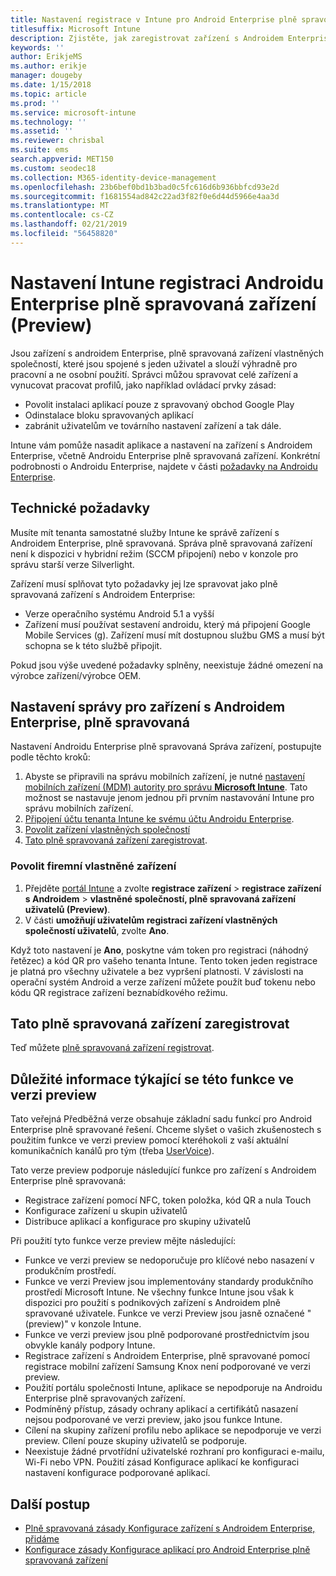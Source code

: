 ```yaml
---
title: Nastavení registrace v Intune pro Android Enterprise plně spravovaná zařízení
titlesuffix: Microsoft Intune
description: Zjistěte, jak zaregistrovat zařízení s Androidem Enterprise, plně spravovaná v Intune.
keywords: ''
author: ErikjeMS
ms.author: erikje
manager: dougeby
ms.date: 1/15/2018
ms.topic: article
ms.prod: ''
ms.service: microsoft-intune
ms.technology: ''
ms.assetid: ''
ms.reviewer: chrisbal
ms.suite: ems
search.appverid: MET150
ms.custom: seodec18
ms.collection: M365-identity-device-management
ms.openlocfilehash: 23b6bef0bd1b3bad0c5fc616d6b936bbfcd93e2d
ms.sourcegitcommit: f1681554ad842c22ad3f82f0e6d44d5966e4aa3d
ms.translationtype: MT
ms.contentlocale: cs-CZ
ms.lasthandoff: 02/21/2019
ms.locfileid: "56458820"
---
```

# <a name="set-up-intune-enrollment-of-android-enterprise-fully-managed-devices-preview"></a>Nastavení Intune registraci Androidu Enterprise plně spravovaná zařízení (Preview)

Jsou zařízení s androidem Enterprise, plně spravovaná zařízení vlastněných společností, které jsou spojené s jeden uživatel a slouží výhradně pro pracovní a ne osobní použití. Správci můžou spravovat celé zařízení a vynucovat pracovat profilů, jako například ovládací prvky zásad:
- Povolit instalaci aplikací pouze z spravovaný obchod Google Play
- Odinstalace bloku spravovaných aplikací
- zabránit uživatelům ve továrního nastavení zařízení a tak dále.

Intune vám pomůže nasadit aplikace a nastavení na zařízení s Androidem Enterprise, včetně Androidu Enterprise plně spravovaná zařízení. Konkrétní podrobnosti o Androidu Enterprise, najdete v části [požadavky na Androidu Enterprise](https://support.google.com/work/android/answer/6174145?hl=en&ref_topic=6151012).

## <a name="technical-requirements"></a>Technické požadavky

Musíte mít tenanta samostatné služby Intune ke správě zařízení s Androidem Enterprise, plně spravovaná. Správa plně spravovaná zařízení není k dispozici v hybridní režim (SCCM připojení) nebo v konzole pro správu starší verze Silverlight.

Zařízení musí splňovat tyto požadavky jej lze spravovat jako plně spravovaná zařízení s Androidem Enterprise:

- Verze operačního systému Android 5.1 a vyšší
- Zařízení musí používat sestavení androidu, který má připojení Google Mobile Services (g). Zařízení musí mít dostupnou službu GMS a musí být schopna se k této službě připojit.

Pokud jsou výše uvedené požadavky splněny, neexistuje žádné omezení na výrobce zařízení/výrobce OEM.

## <a name="set-up-android-enterprise-fully-managed-device-management"></a>Nastavení správy pro zařízení s Androidem Enterprise, plně spravovaná

Nastavení Androidu Enterprise plně spravovaná Správa zařízení, postupujte podle těchto kroků:

1. Abyste se připravili na správu mobilních zařízení, je nutné [nastavení mobilních zařízení (MDM) autority pro správu **Microsoft Intune**](mdm-authority-set.md). Tato možnost se nastavuje jenom jednou při prvním nastavování Intune pro správu mobilních zařízení.
2. [Připojení účtu tenanta Intune ke svému účtu Androidu Enterprise](connect-intune-android-enterprise.md).
3. [Povolit zařízení vlastněných společností](#enable-corporate-owned-user-devices)
4. [Tato plně spravovaná zařízení zaregistrovat](#enroll-the-fully-managed-devices).

### <a name="enable-corporate-owned-user-devices"></a>Povolit firemní vlastněné zařízení

1. Přejděte [portál Intune](https://portal.azure.com) a zvolte **registrace zařízení** > **registrace zařízení s Androidem** > **vlastněné společností, plně spravovaná zařízení uživatelů (Preview)**.
2. V části **umožňují uživatelům registraci zařízení vlastněných společností uživatelů**, zvolte **Ano**.

Když toto nastavení je **Ano**, poskytne vám token pro registraci (náhodný řetězec) a kód QR pro vašeho tenanta Intune. Tento token jeden registrace je platná pro všechny uživatele a bez vypršení platnosti. V závislosti na operační systém Android a verze zařízení můžete použít buď tokenu nebo kódu QR registrace zařízení beznabídkového režimu.

## <a name="enroll-the-fully-managed-devices"></a>Tato plně spravovaná zařízení zaregistrovat
Teď můžete [plně spravovaná zařízení registrovat](android-dedicated-devices-fully-managed-enroll.md).

## <a name="considerations-for-this-preview-feature"></a>Důležité informace týkající se této funkce ve verzi preview
Tato veřejná Předběžná verze obsahuje základní sadu funkcí pro Android Enterprise plně spravované řešení. Chceme slyšet o vašich zkušenostech s použitím funkce ve verzi preview pomocí kteréhokoli z vaší aktuální komunikačních kanálů pro tým (třeba [UserVoice](https://microsoftintune.uservoice.com/forums/291681-ideas?category_id=210853)).

Tato verze preview podporuje následující funkce pro zařízení s Androidem Enterprise plně spravovaná:
- Registrace zařízení pomocí NFC, token položka, kód QR a nula Touch
- Konfigurace zařízení u skupin uživatelů
- Distribuce aplikací a konfigurace pro skupiny uživatelů


Při použití tyto funkce verze preview mějte následující:
- Funkce ve verzi preview se nedoporučuje pro klíčové nebo nasazení v produkčním prostředí. 
- Funkce ve verzi Preview jsou implementovány standardy produkčního prostředí Microsoft Intune. Ne všechny funkce Intune jsou však k dispozici pro použití s podnikových zařízení s Androidem plně spravované uživatele. Funkce ve verzi Preview jsou jasně označené "(preview)" v konzole Intune. 
- Funkce ve verzi preview jsou plně podporované prostřednictvím jsou obvykle kanály podpory Intune.
- Registrace zařízení s Androidem Enterprise, plně spravované pomocí registrace mobilní zařízení Samsung Knox není podporované ve verzi preview. 
- Použití portálu společnosti Intune, aplikace se nepodporuje na Androidu Enterprise plně spravovaných zařízení. 
- Podmíněný přístup, zásady ochrany aplikací a certifikátů nasazení nejsou podporované ve verzi preview, jako jsou funkce Intune. 
- Cílení na skupiny zařízení profilu nebo aplikace se nepodporuje ve verzi preview. Cílení pouze skupiny uživatelů se podporuje. 
- Neexistuje žádné prvotřídní uživatelské rozhraní pro konfiguraci e-mailu, Wi-Fi nebo VPN. Použití zásad Konfigurace aplikací ke konfiguraci nastavení konfigurace podporované aplikací.

## <a name="next-steps"></a>Další postup
- [Plně spravovaná zásady Konfigurace zařízení s Androidem Enterprise, přidáme](device-restrictions-android-for-work.md#device-owner-only)
- [Konfigurace zásady Konfigurace aplikací pro Android Enterprise plně spravovaná zařízení](app-configuration-policies-use-android.md)

